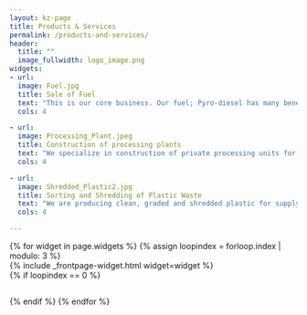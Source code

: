 ```yaml
---
layout: kz-page
title: Products & Services
permalink: /products-and-services/
header:
  title: ""
  image_fullwidth: logo_image.png
widgets:
- url: 
  image: Fuel.jpg
  title: Sale of Fuel
  text: "This is our core business. Our fuel; Pyro-diesel has many beneficial properties to both the users and the environment. To the users the most important is the pricing point which is 30% less than ordinary diesel. To the environment Pyro-diesel is free of Sulphur and has less carbon emission as compared to ordinary diesel."
  cols: 4

- url: 
  image: Processing_Plant.jpeg
  title: Construction of processing plants
  text: "We specialize in construction of private processing units for large scale farms with high consumption of diesel and a need for safe disposal of their plastic waste. The plants vary in sizes mainly based on the specific clients demands and storage capacity. A standard plant is designed to fit inside a standard 20ft container, this also comes with fuel, water and gas storage tanks which are set up outside the container and the package also includes a plastic shredder which is also a separate set up."
  cols: 4

- url: 
  image: Shredded_Plastic2.jpg
  title: Sorting and Shredding of Plastic Waste
  text: "We are producing clean, graded and shredded plastic for supplying our plant. We are also selling this feedstock to other consumers in the market who are already purchasing waste plastic from dumpsites."
  cols: 4

---
```


<div class="row">
  {% for widget in page.widgets %}
    {% assign loopindex = forloop.index | modulo: 3 %}
    <div id="{{ widget.anchor }}">{% include _frontpage-widget.html widget=widget %}</div>
    {% if loopindex == 0 %}
  <hr style="height:1px; visibility:hidden;" /> <!-- Prevents long first column items from pushing new rows to the right -->
    {% endif %}
  {% endfor %}
</div>




